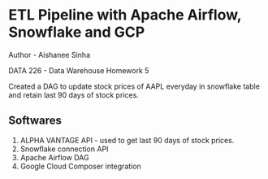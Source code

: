 # ETL Pipeline with Apache Airflow, Snowflake and GCP
Author - Aishanee Sinha

DATA 226 - Data Warehouse Homework 5

Created a DAG to update stock prices of AAPL everyday in snowflake table and retain last 90 days of stock prices.
## Softwares
1. ALPHA VANTAGE API - used to get last 90 days of stock prices.
2. Snowflake connection API
3. Apache Airflow DAG
4. Google Cloud Composer integration

